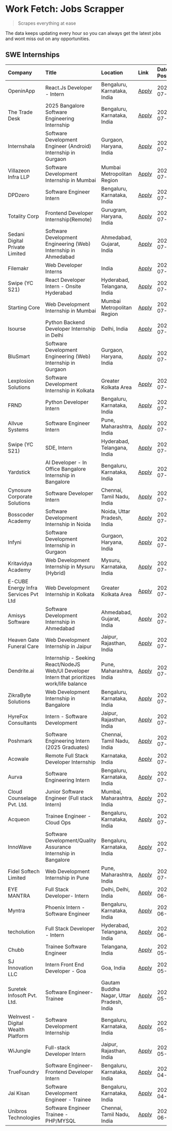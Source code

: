 # Work Fetch: Jobs Scrapper
> Scrapes everything at ease

The data keeps updating every hour so you can always get the latest jobs and wont miss out on any opportunities.

## SWE Internships
<!--START_SECTION:workfetch-->
| Company                              | Title                                                                                        | Location                                  | Link                                                                                                                                                                                                                                                                                                        | Date Posted   |
|:-------------------------------------|:---------------------------------------------------------------------------------------------|:------------------------------------------|:------------------------------------------------------------------------------------------------------------------------------------------------------------------------------------------------------------------------------------------------------------------------------------------------------------|:--------------|
| OpeninApp                            | React.Js Developer - Intern                                                                  | Bengaluru, Karnataka, India               | [Apply](https://in.linkedin.com/jobs/view/react-js-developer-intern-at-openinapp-3987659391?position=46&pageNum=0&refId=jBTqBKJKiOTrEV64FIGhnA%3D%3D&trackingId=VI6%2BSZ2pIhXRizBWj5wlbw%3D%3D&trk=public_jobs_jserp-result_search-card)                                                                    | 2024-07-31    |
| The Trade Desk                       | 2025 Bangalore Software Engineering Internship                                               | Bengaluru, Karnataka, India               | [Apply](https://in.linkedin.com/jobs/view/2025-bangalore-software-engineering-internship-at-the-trade-desk-3987456531?position=33&pageNum=0&refId=jBTqBKJKiOTrEV64FIGhnA%3D%3D&trackingId=1N2fmLIbmApFCwuvMxSlOQ%3D%3D&trk=public_jobs_jserp-result_search-card)                                            | 2024-07-30    |
| Internshala                          | Software Development Engineer (Android) Internship in Gurgaon                                | Gurgaon, Haryana, India                   | [Apply](https://in.linkedin.com/jobs/view/software-development-engineer-android-internship-in-gurgaon-at-internshala-3987153031?position=41&pageNum=0&refId=jBTqBKJKiOTrEV64FIGhnA%3D%3D&trackingId=1KIeW8EClhTC7BGrVJtNhw%3D%3D&trk=public_jobs_jserp-result_search-card)                                  | 2024-07-29    |
| Villazeon Infra LLP                  | Software Development Internship in Mumbai                                                    | Mumbai Metropolitan Region                | [Apply](https://in.linkedin.com/jobs/view/software-development-internship-in-mumbai-at-villazeon-infra-llp-3985431977?position=45&pageNum=0&refId=jBTqBKJKiOTrEV64FIGhnA%3D%3D&trackingId=7dcYl3R3c9jhefxEfDJrHg%3D%3D&trk=public_jobs_jserp-result_search-card)                                            | 2024-07-27    |
| DPDzero                              | Software Engineer Intern                                                                     | Bengaluru, Karnataka, India               | [Apply](https://in.linkedin.com/jobs/view/software-engineer-intern-at-dpdzero-3984918371?position=31&pageNum=0&refId=jBTqBKJKiOTrEV64FIGhnA%3D%3D&trackingId=E6aYDHGXXmIfhmwpO1nYQQ%3D%3D&trk=public_jobs_jserp-result_search-card)                                                                         | 2024-07-26    |
| Totality Corp                        | Frontend Developer Internship(Remote)                                                        | Gurugram, Haryana, India                  | [Apply](https://in.linkedin.com/jobs/view/frontend-developer-internship-remote-at-totality-corp-3982253688?position=4&pageNum=0&refId=jBTqBKJKiOTrEV64FIGhnA%3D%3D&trackingId=3eetu%2Fhze9gBVyRpyofZbw%3D%3D&trk=public_jobs_jserp-result_search-card)                                                      | 2024-07-25    |
| Sedani Digital Private Limited       | Software Development Engineering (Web) Internship in Ahmedabad                               | Ahmedabad, Gujarat, India                 | [Apply](https://in.linkedin.com/jobs/view/software-development-engineering-web-internship-in-ahmedabad-at-sedani-digital-private-limited-3985017980?position=10&pageNum=0&refId=jBTqBKJKiOTrEV64FIGhnA%3D%3D&trackingId=xRGHBEnHcrRFrCJgfznT4w%3D%3D&trk=public_jobs_jserp-result_search-card)              | 2024-07-25    |
| Filemakr                             | Web Developer Interns                                                                        | India                                     | [Apply](https://in.linkedin.com/jobs/view/web-developer-interns-at-filemakr-3981227003?position=58&pageNum=0&refId=jBTqBKJKiOTrEV64FIGhnA%3D%3D&trackingId=%2FMcQo6P0MQ1wDZh%2Bd8gBOA%3D%3D&trk=public_jobs_jserp-result_search-card)                                                                       | 2024-07-24    |
| Swipe (YC S21)                       | React Developer Intern - Onsite Hyderabad                                                    | Hyderabad, Telangana, India               | [Apply](https://in.linkedin.com/jobs/view/react-developer-intern-onsite-hyderabad-at-swipe-yc-s21-3981326010?position=9&pageNum=0&refId=jBTqBKJKiOTrEV64FIGhnA%3D%3D&trackingId=Lj9PXGEuuT5maQXNyaMXAw%3D%3D&trk=public_jobs_jserp-result_search-card)                                                      | 2024-07-23    |
| Starting Core                        | Web Development Internship in Mumbai                                                         | Mumbai Metropolitan Region                | [Apply](https://in.linkedin.com/jobs/view/web-development-internship-in-mumbai-at-starting-core-3981367557?position=15&pageNum=0&refId=jBTqBKJKiOTrEV64FIGhnA%3D%3D&trackingId=v1DurPzR3hFwaIxDRZVi%2Bw%3D%3D&trk=public_jobs_jserp-result_search-card)                                                     | 2024-07-23    |
| Isourse                              | Python Backend Developer Internship in Delhi                                                 | Delhi, India                              | [Apply](https://in.linkedin.com/jobs/view/python-backend-developer-internship-in-delhi-at-isourse-3981371334?position=20&pageNum=0&refId=jBTqBKJKiOTrEV64FIGhnA%3D%3D&trackingId=5hg7gIL5UkbfiI%2B0DB5ECA%3D%3D&trk=public_jobs_jserp-result_search-card)                                                   | 2024-07-23    |
| BluSmart                             | Software Development Engineering (Web) Internship in Gurgaon                                 | Gurgaon, Haryana, India                   | [Apply](https://in.linkedin.com/jobs/view/software-development-engineering-web-internship-in-gurgaon-at-blusmart-3981371374?position=23&pageNum=0&refId=jBTqBKJKiOTrEV64FIGhnA%3D%3D&trackingId=4w%2BbaaspUW5PItxuACdWXw%3D%3D&trk=public_jobs_jserp-result_search-card)                                    | 2024-07-23    |
| Lexplosion Solutions                 | Software Development Internship in Kolkata                                                   | Greater Kolkata Area                      | [Apply](https://in.linkedin.com/jobs/view/software-development-internship-in-kolkata-at-lexplosion-solutions-3981366528?position=28&pageNum=0&refId=jBTqBKJKiOTrEV64FIGhnA%3D%3D&trackingId=TUWFUbN1xPpuvQxEVqXI0A%3D%3D&trk=public_jobs_jserp-result_search-card)                                          | 2024-07-23    |
| FRND                                 | Python Developer Intern                                                                      | Bengaluru, Karnataka, India               | [Apply](https://in.linkedin.com/jobs/view/python-developer-intern-at-frnd-3982901541?position=59&pageNum=0&refId=jBTqBKJKiOTrEV64FIGhnA%3D%3D&trackingId=KmRzBpDzDZ5W6m96PJJCIg%3D%3D&trk=public_jobs_jserp-result_search-card)                                                                             | 2024-07-23    |
| Allvue Systems                       | Software Engineer Intern                                                                     | Pune, Maharashtra, India                  | [Apply](https://in.linkedin.com/jobs/view/software-engineer-intern-at-allvue-systems-3980955230?position=60&pageNum=0&refId=jBTqBKJKiOTrEV64FIGhnA%3D%3D&trackingId=IvS9O4pZWXEBuPhzCvAH%2FA%3D%3D&trk=public_jobs_jserp-result_search-card)                                                                | 2024-07-23    |
| Swipe (YC S21)                       | SDE, Intern                                                                                  | Hyderabad, Telangana, India               | [Apply](https://in.linkedin.com/jobs/view/sde-intern-at-swipe-yc-s21-3980368092?position=40&pageNum=0&refId=jBTqBKJKiOTrEV64FIGhnA%3D%3D&trackingId=P0%2FjcJp4%2BXwIEizrw%2Bnz9A%3D%3D&trk=public_jobs_jserp-result_search-card)                                                                            | 2024-07-22    |
| Yardstick                            | AI Developer - In Office Bangalore Internship in Bangalore                                   | Bengaluru, Karnataka, India               | [Apply](https://in.linkedin.com/jobs/view/ai-developer-in-office-bangalore-internship-in-bangalore-at-yardstick-3981740317?position=42&pageNum=0&refId=jBTqBKJKiOTrEV64FIGhnA%3D%3D&trackingId=dDQX2QOOujQJ%2BgG5f5Db9g%3D%3D&trk=public_jobs_jserp-result_search-card)                                     | 2024-07-21    |
| Cynosure Corporate Solutions         | Software Developer Intern                                                                    | Chennai, Tamil Nadu, India                | [Apply](https://in.linkedin.com/jobs/view/software-developer-intern-at-cynosure-corporate-solutions-3979445794?position=25&pageNum=0&refId=jBTqBKJKiOTrEV64FIGhnA%3D%3D&trackingId=BT%2B4Bl5hbB9RlCsRUA%2BAOQ%3D%3D&trk=public_jobs_jserp-result_search-card)                                               | 2024-07-20    |
| Bosscoder Academy                    | Software Development Internship in Noida                                                     | Noida, Uttar Pradesh, India               | [Apply](https://in.linkedin.com/jobs/view/software-development-internship-in-noida-at-bosscoder-academy-3979668791?position=6&pageNum=0&refId=jBTqBKJKiOTrEV64FIGhnA%3D%3D&trackingId=%2FgsFQnjvI%2B7%2FZvaq1oBHJw%3D%3D&trk=public_jobs_jserp-result_search-card)                                          | 2024-07-18    |
| Infyni                               | Software Development Internship in Gurgaon                                                   | Gurgaon, Haryana, India                   | [Apply](https://in.linkedin.com/jobs/view/software-development-internship-in-gurgaon-at-infyni-3979668846?position=8&pageNum=0&refId=jBTqBKJKiOTrEV64FIGhnA%3D%3D&trackingId=6Cafxuc03sZJ6APGEZkrGQ%3D%3D&trk=public_jobs_jserp-result_search-card)                                                         | 2024-07-18    |
| Kritavidya Academy                   | Web Development Internship in Mysuru (Hybrid)                                                | Mysuru, Karnataka, India                  | [Apply](https://in.linkedin.com/jobs/view/web-development-internship-in-mysuru-hybrid-at-kritavidya-academy-3979668878?position=12&pageNum=0&refId=jBTqBKJKiOTrEV64FIGhnA%3D%3D&trackingId=YlfgxjnbRnUnrpbzQvmrfA%3D%3D&trk=public_jobs_jserp-result_search-card)                                           | 2024-07-18    |
| E-CUBE Energy Infra Services Pvt Ltd | Web Development Internship in Kolkata                                                        | Greater Kolkata Area                      | [Apply](https://in.linkedin.com/jobs/view/web-development-internship-in-kolkata-at-e-cube-energy-infra-services-pvt-ltd-3979668815?position=14&pageNum=0&refId=jBTqBKJKiOTrEV64FIGhnA%3D%3D&trackingId=wBhdMeAwapuh2ZPsNFDHjg%3D%3D&trk=public_jobs_jserp-result_search-card)                               | 2024-07-18    |
| Amisys Software                      | Software Development Internship in Ahmedabad                                                 | Ahmedabad, Gujarat, India                 | [Apply](https://in.linkedin.com/jobs/view/software-development-internship-in-ahmedabad-at-amisys-software-3979670728?position=22&pageNum=0&refId=jBTqBKJKiOTrEV64FIGhnA%3D%3D&trackingId=8EvjZNmjXaQSgUQMpdDtmQ%3D%3D&trk=public_jobs_jserp-result_search-card)                                             | 2024-07-18    |
| Heaven Gate Funeral Care             | Web Development Internship in Jaipur                                                         | Jaipur, Rajasthan, India                  | [Apply](https://in.linkedin.com/jobs/view/web-development-internship-in-jaipur-at-heaven-gate-funeral-care-3979674387?position=38&pageNum=0&refId=jBTqBKJKiOTrEV64FIGhnA%3D%3D&trackingId=zPXH%2FNTruOQSNt6LBmSxXw%3D%3D&trk=public_jobs_jserp-result_search-card)                                          | 2024-07-18    |
| Dendrite.ai                          | Internship - Seeking React/NodeJS Web/UI Developer Intern that prioritizes work/life balance | Pune, Maharashtra, India                  | [Apply](https://in.linkedin.com/jobs/view/internship-seeking-react-nodejs-web-ui-developer-intern-that-prioritizes-work-life-balance-at-dendrite-ai-3979104292?position=48&pageNum=0&refId=jBTqBKJKiOTrEV64FIGhnA%3D%3D&trackingId=4xHpVY%2BX3VlP2TSzXZSH3w%3D%3D&trk=public_jobs_jserp-result_search-card) | 2024-07-18    |
| ZikraByte Solutions                  | Web Development Internship in Bangalore                                                      | Bengaluru, Karnataka, India               | [Apply](https://in.linkedin.com/jobs/view/web-development-internship-in-bangalore-at-zikrabyte-solutions-3978596765?position=37&pageNum=0&refId=jBTqBKJKiOTrEV64FIGhnA%3D%3D&trackingId=rMzu6WymQPnqy%2BWpjHATjA%3D%3D&trk=public_jobs_jserp-result_search-card)                                            | 2024-07-17    |
| HyreFox Consultants                  | Intern - Software Development                                                                | Jaipur, Rajasthan, India                  | [Apply](https://in.linkedin.com/jobs/view/intern-software-development-at-hyrefox-consultants-3975991352?position=21&pageNum=0&refId=jBTqBKJKiOTrEV64FIGhnA%3D%3D&trackingId=nSkowoqNz10F%2Fa8f9EUC7g%3D%3D&trk=public_jobs_jserp-result_search-card)                                                        | 2024-07-14    |
| Poshmark                             | Software Engineering Intern (2025 Graduates)                                                 | Chennai, Tamil Nadu, India                | [Apply](https://in.linkedin.com/jobs/view/software-engineering-intern-2025-graduates-at-poshmark-3973115109?position=24&pageNum=0&refId=jBTqBKJKiOTrEV64FIGhnA%3D%3D&trackingId=noEXRJLvrUkBCOAwpS5msA%3D%3D&trk=public_jobs_jserp-result_search-card)                                                      | 2024-07-11    |
| Acowale                              | Remote Full Stack Developer Internship                                                       | Karnataka, India                          | [Apply](https://in.linkedin.com/jobs/view/remote-full-stack-developer-internship-at-acowale-3971889398?position=3&pageNum=0&refId=jBTqBKJKiOTrEV64FIGhnA%3D%3D&trackingId=LKMx7bQwXfIcmrQBYIPH4g%3D%3D&trk=public_jobs_jserp-result_search-card)                                                            | 2024-07-10    |
| Aurva                                | Software Engineering Intern                                                                  | Bengaluru, Karnataka, India               | [Apply](https://in.linkedin.com/jobs/view/software-engineering-intern-at-aurva-3972234446?position=50&pageNum=0&refId=jBTqBKJKiOTrEV64FIGhnA%3D%3D&trackingId=6BNBUS2MmgpHqvQVmBepcQ%3D%3D&trk=public_jobs_jserp-result_search-card)                                                                        | 2024-07-10    |
| Cloud Counselage Pvt. Ltd.           | Junior Software Engineer (Full stack Intern)                                                 | Mumbai, Maharashtra, India                | [Apply](https://in.linkedin.com/jobs/view/junior-software-engineer-full-stack-intern-at-cloud-counselage-pvt-ltd-3967725851?position=18&pageNum=0&refId=jBTqBKJKiOTrEV64FIGhnA%3D%3D&trackingId=EMAw6w2d0NAnVIuusHz43w%3D%3D&trk=public_jobs_jserp-result_search-card)                                      | 2024-07-09    |
| Acqueon                              | Trainee Engineer - Cloud Ops                                                                 | Bengaluru, Karnataka, India               | [Apply](https://in.linkedin.com/jobs/view/trainee-engineer-cloud-ops-at-acqueon-3971538216?position=54&pageNum=0&refId=jBTqBKJKiOTrEV64FIGhnA%3D%3D&trackingId=02iqUTveqG52wvsC179RsA%3D%3D&trk=public_jobs_jserp-result_search-card)                                                                       | 2024-07-09    |
| InnoWave                             | Software Development/Quality Assurance Internship in Bangalore                               | Bengaluru, Karnataka, India               | [Apply](https://in.linkedin.com/jobs/view/software-development-quality-assurance-internship-in-bangalore-at-innowave-3970349934?position=16&pageNum=0&refId=jBTqBKJKiOTrEV64FIGhnA%3D%3D&trackingId=o7IFN8nSe8jisKJtcZD44Q%3D%3D&trk=public_jobs_jserp-result_search-card)                                  | 2024-07-08    |
| Fidel Softech Limited                | Web Development Internship in Pune                                                           | Pune, Maharashtra, India                  | [Apply](https://in.linkedin.com/jobs/view/web-development-internship-in-pune-at-fidel-softech-limited-3965691167?position=27&pageNum=0&refId=jBTqBKJKiOTrEV64FIGhnA%3D%3D&trackingId=S4OO3Shw1ji990fSsGRaxg%3D%3D&trk=public_jobs_jserp-result_search-card)                                                 | 2024-07-02    |
| EYE MANTRA                           | Full Stack Developer- Intern                                                                 | Delhi, Delhi, India                       | [Apply](https://in.linkedin.com/jobs/view/full-stack-developer-intern-at-eye-mantra-3960988037?position=13&pageNum=0&refId=jBTqBKJKiOTrEV64FIGhnA%3D%3D&trackingId=8EmxHnm9M1XCDBeJHoK%2BGQ%3D%3D&trk=public_jobs_jserp-result_search-card)                                                                 | 2024-06-28    |
| Myntra                               | Phoenix Intern - Software Engineer                                                           | Bengaluru, Karnataka, India               | [Apply](https://in.linkedin.com/jobs/view/phoenix-intern-software-engineer-at-myntra-3947244832?position=35&pageNum=0&refId=jBTqBKJKiOTrEV64FIGhnA%3D%3D&trackingId=WfVCKL6SDH%2FT12wHY8NR2g%3D%3D&trk=public_jobs_jserp-result_search-card)                                                                | 2024-06-12    |
| techolution                          | Full Stack Developer - Intern                                                                | Hyderabad, Telangana, India               | [Apply](https://in.linkedin.com/jobs/view/full-stack-developer-intern-at-techolution-3947911862?position=49&pageNum=0&refId=jBTqBKJKiOTrEV64FIGhnA%3D%3D&trackingId=nUQCNs8%2Ffa4Wj7eY8f7POA%3D%3D&trk=public_jobs_jserp-result_search-card)                                                                | 2024-06-06    |
| Chubb                                | Trainee Software Engineer                                                                    | Telangana, India                          | [Apply](https://in.linkedin.com/jobs/view/trainee-software-engineer-at-chubb-3955950075?position=32&pageNum=0&refId=jBTqBKJKiOTrEV64FIGhnA%3D%3D&trackingId=TBv1MQNWXRPCRVedEB1%2BdQ%3D%3D&trk=public_jobs_jserp-result_search-card)                                                                        | 2024-05-27    |
| SJ Innovation LLC                    | Intern Front End Developer - Goa                                                             | Goa, India                                | [Apply](https://in.linkedin.com/jobs/view/intern-front-end-developer-goa-at-sj-innovation-llc-3931678611?position=19&pageNum=0&refId=jBTqBKJKiOTrEV64FIGhnA%3D%3D&trackingId=n3YEztm3L7z8vSfjZRMvBw%3D%3D&trk=public_jobs_jserp-result_search-card)                                                         | 2024-05-24    |
| Suretek Infosoft Pvt. Ltd.           | Software Engineer-Trainee                                                                    | Gautam Buddha Nagar, Uttar Pradesh, India | [Apply](https://in.linkedin.com/jobs/view/software-engineer-trainee-at-suretek-infosoft-pvt-ltd-3916999948?position=30&pageNum=0&refId=jBTqBKJKiOTrEV64FIGhnA%3D%3D&trackingId=TbvQg3iwf2dcmARaOoRIFA%3D%3D&trk=public_jobs_jserp-result_search-card)                                                       | 2024-05-04    |
| WeInvest - Digital Wealth Platform   | Software Development Internship                                                              | Bengaluru, Karnataka, India               | [Apply](https://in.linkedin.com/jobs/view/software-development-internship-at-weinvest-digital-wealth-platform-3912867225?position=2&pageNum=0&refId=jBTqBKJKiOTrEV64FIGhnA%3D%3D&trackingId=U2LpLFVPN129QpCZZgnYuQ%3D%3D&trk=public_jobs_jserp-result_search-card)                                          | 2024-05-01    |
| WiJungle                             | Full-stack Developer Intern                                                                  | Jaipur, Rajasthan, India                  | [Apply](https://in.linkedin.com/jobs/view/full-stack-developer-intern-at-wijungle-3912864543?position=17&pageNum=0&refId=jBTqBKJKiOTrEV64FIGhnA%3D%3D&trackingId=0TGKB77ArKUtgAznKyAhvg%3D%3D&trk=public_jobs_jserp-result_search-card)                                                                     | 2024-05-01    |
| TrueFoundry                          | Software Engineer- Frontend Developer Intern                                                 | Bengaluru, Karnataka, India               | [Apply](https://in.linkedin.com/jobs/view/software-engineer-frontend-developer-intern-at-truefoundry-3887320206?position=26&pageNum=0&refId=jBTqBKJKiOTrEV64FIGhnA%3D%3D&trackingId=zlCtsHd83oRQ98VNJnYLcQ%3D%3D&trk=public_jobs_jserp-result_search-card)                                                  | 2024-04-05    |
| Jai Kisan                            | Software Development Engineer - Trainee                                                      | Bengaluru, Karnataka, India               | [Apply](https://in.linkedin.com/jobs/view/software-development-engineer-trainee-at-jai-kisan-3913911193?position=29&pageNum=0&refId=jBTqBKJKiOTrEV64FIGhnA%3D%3D&trackingId=85R8xR6pRJYTIAhPCLEFaw%3D%3D&trk=public_jobs_jserp-result_search-card)                                                          | 2024-04-04    |
| Unibros Technologies                 | Software Engineer Trainee - PHP/MYSQL                                                        | Chennai, Tamil Nadu, India                | [Apply](https://in.linkedin.com/jobs/view/software-engineer-trainee-php-mysql-at-unibros-technologies-3656599241?position=51&pageNum=0&refId=jBTqBKJKiOTrEV64FIGhnA%3D%3D&trackingId=AmQHzk3AOketng2KZwteKw%3D%3D&trk=public_jobs_jserp-result_search-card)                                                 | 2023-06-12    |
<!--END_SECTION:workfetch-->
